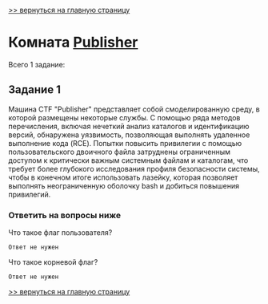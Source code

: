 [>> вернуться на главную страницу](https://github.com/BEPb/tryhackme/blob/master/README.md)

# Комната [Publisher](https://tryhackme.com/r/room/publisher) 

Всего 1 задание:
## Задание 1
Машина CTF "Publisher" представляет собой смоделированную среду, в которой размещены некоторые службы. С помощью 
ряда методов перечисления, включая нечеткий анализ каталогов и идентификацию версий, обнаружена уязвимость, 
позволяющая выполнять удаленное выполнение кода (RCE). Попытки повысить привилегии с помощью пользовательского 
двоичного файла затруднены ограниченным доступом к критически важным системным файлам и каталогам, что требует более 
глубокого исследования профиля безопасности системы, чтобы в конечном итоге использовать лазейку, которая позволяет 
выполнять неограниченную оболочку bash и добиться повышения привилегий.

### Ответить на вопросы ниже
Что такое флаг пользователя?
```commandline
Ответ не нужен
```

Что такое корневой флаг?
```commandline
Ответ не нужен
```
[>> вернуться на главную страницу](https://github.com/BEPb/tryhackme/blob/master/README.md)